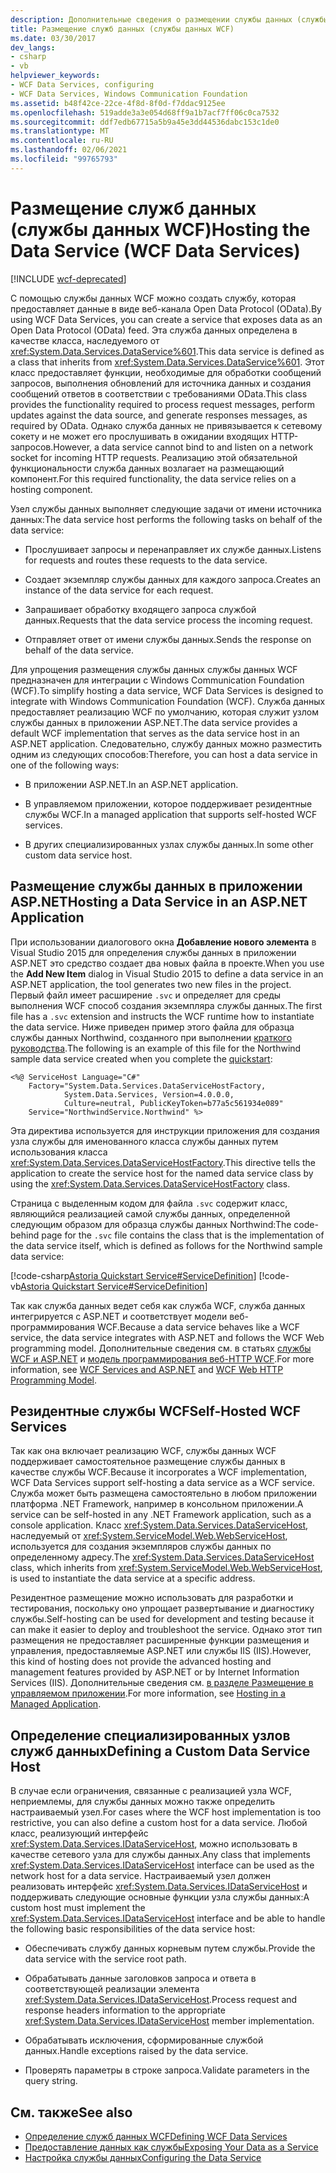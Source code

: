 ```yaml
---
description: Дополнительные сведения о размещении службы данных (службы данных WCF)
title: Размещение служб данных (службы данных WCF)
ms.date: 03/30/2017
dev_langs:
- csharp
- vb
helpviewer_keywords:
- WCF Data Services, configuring
- WCF Data Services, Windows Communication Foundation
ms.assetid: b48f42ce-22ce-4f8d-8f0d-f7ddac9125ee
ms.openlocfilehash: 519adde3a3e054d68ff9a1b7acf7ff06c0ca7532
ms.sourcegitcommit: ddf7edb67715a5b9a45e3dd44536dabc153c1de0
ms.translationtype: MT
ms.contentlocale: ru-RU
ms.lasthandoff: 02/06/2021
ms.locfileid: "99765793"
---
```

# <a name="hosting-the-data-service-wcf-data-services"></a><span data-ttu-id="3e0e7-103">Размещение служб данных (службы данных WCF)</span><span class="sxs-lookup"><span data-stu-id="3e0e7-103">Hosting the Data Service (WCF Data Services)</span></span>

[!INCLUDE [wcf-deprecated](~/includes/wcf-deprecated.md)]

<span data-ttu-id="3e0e7-104">С помощью службы данных WCF можно создать службу, которая предоставляет данные в виде веб-канала Open Data Protocol (OData).</span><span class="sxs-lookup"><span data-stu-id="3e0e7-104">By using WCF Data Services, you can create a service that exposes data as an Open Data Protocol (OData) feed.</span></span> <span data-ttu-id="3e0e7-105">Эта служба данных определена в качестве класса, наследуемого от <xref:System.Data.Services.DataService%601>.</span><span class="sxs-lookup"><span data-stu-id="3e0e7-105">This data service is defined as a class that inherits from <xref:System.Data.Services.DataService%601>.</span></span> <span data-ttu-id="3e0e7-106">Этот класс предоставляет функции, необходимые для обработки сообщений запросов, выполнения обновлений для источника данных и создания сообщений ответов в соответствии с требованиями OData.</span><span class="sxs-lookup"><span data-stu-id="3e0e7-106">This class provides the functionality required to process request messages, perform updates against the data source, and generate responses messages, as required by OData.</span></span> <span data-ttu-id="3e0e7-107">Однако служба данных не привязывается к сетевому сокету и не может его прослушивать в ожидании входящих HTTP-запросов.</span><span class="sxs-lookup"><span data-stu-id="3e0e7-107">However, a data service cannot bind to and listen on a network socket for incoming HTTP requests.</span></span> <span data-ttu-id="3e0e7-108">Реализацию этой обязательной функциональности служба данных возлагает на размещающий компонент.</span><span class="sxs-lookup"><span data-stu-id="3e0e7-108">For this required functionality, the data service relies on a hosting component.</span></span>

 <span data-ttu-id="3e0e7-109">Узел службы данных выполняет следующие задачи от имени источника данных:</span><span class="sxs-lookup"><span data-stu-id="3e0e7-109">The data service host performs the following tasks on behalf of the data service:</span></span>

- <span data-ttu-id="3e0e7-110">Прослушивает запросы и перенаправляет их службе данных.</span><span class="sxs-lookup"><span data-stu-id="3e0e7-110">Listens for requests and routes these requests to the data service.</span></span>

- <span data-ttu-id="3e0e7-111">Создает экземпляр службы данных для каждого запроса.</span><span class="sxs-lookup"><span data-stu-id="3e0e7-111">Creates an instance of the data service for each request.</span></span>

- <span data-ttu-id="3e0e7-112">Запрашивает обработку входящего запроса службой данных.</span><span class="sxs-lookup"><span data-stu-id="3e0e7-112">Requests that the data service process the incoming request.</span></span>

- <span data-ttu-id="3e0e7-113">Отправляет ответ от имени службы данных.</span><span class="sxs-lookup"><span data-stu-id="3e0e7-113">Sends the response on behalf of the data service.</span></span>

 <span data-ttu-id="3e0e7-114">Для упрощения размещения службы данных службы данных WCF предназначен для интеграции с Windows Communication Foundation (WCF).</span><span class="sxs-lookup"><span data-stu-id="3e0e7-114">To simplify hosting a data service, WCF Data Services is designed to integrate with Windows Communication Foundation (WCF).</span></span> <span data-ttu-id="3e0e7-115">Служба данных предоставляет реализацию WCF по умолчанию, которая служит узлом службы данных в приложении ASP.NET.</span><span class="sxs-lookup"><span data-stu-id="3e0e7-115">The data service provides a default WCF implementation that serves as the data service host in an ASP.NET application.</span></span> <span data-ttu-id="3e0e7-116">Следовательно, службу данных можно разместить одним из следующих способов:</span><span class="sxs-lookup"><span data-stu-id="3e0e7-116">Therefore, you can host a data service in one of the following ways:</span></span>

- <span data-ttu-id="3e0e7-117">В приложении ASP.NET.</span><span class="sxs-lookup"><span data-stu-id="3e0e7-117">In an ASP.NET application.</span></span>

- <span data-ttu-id="3e0e7-118">В управляемом приложении, которое поддерживает резидентные службы WCF.</span><span class="sxs-lookup"><span data-stu-id="3e0e7-118">In a managed application that supports self-hosted WCF services.</span></span>

- <span data-ttu-id="3e0e7-119">В других специализированных узлах службы данных.</span><span class="sxs-lookup"><span data-stu-id="3e0e7-119">In some other custom data service host.</span></span>

## <a name="hosting-a-data-service-in-an-aspnet-application"></a><span data-ttu-id="3e0e7-120">Размещение службы данных в приложении ASP.NET</span><span class="sxs-lookup"><span data-stu-id="3e0e7-120">Hosting a Data Service in an ASP.NET Application</span></span>

<span data-ttu-id="3e0e7-121">При использовании диалогового окна **Добавление нового элемента** в Visual Studio 2015 для определения службы данных в приложении ASP.NET это средство создает два новых файла в проекте.</span><span class="sxs-lookup"><span data-stu-id="3e0e7-121">When you use the **Add New Item** dialog in Visual Studio 2015 to define a data service in an ASP.NET application, the tool generates two new files in the project.</span></span> <span data-ttu-id="3e0e7-122">Первый файл имеет расширение `.svc` и определяет для среды выполнения WCF способ создания экземпляра службы данных.</span><span class="sxs-lookup"><span data-stu-id="3e0e7-122">The first file has a `.svc` extension and instructs the WCF runtime how to instantiate the data service.</span></span> <span data-ttu-id="3e0e7-123">Ниже приведен пример этого файла для образца службы данных Northwind, созданного при выполнении [краткого руководства](quickstart-wcf-data-services.md).</span><span class="sxs-lookup"><span data-stu-id="3e0e7-123">The following is an example of this file for the Northwind sample data service created when you complete the [quickstart](quickstart-wcf-data-services.md):</span></span>

```aspx-csharp
<%@ ServiceHost Language="C#"
    Factory="System.Data.Services.DataServiceHostFactory,
            System.Data.Services, Version=4.0.0.0,
            Culture=neutral, PublicKeyToken=b77a5c561934e089"
    Service="NorthwindService.Northwind" %>
```

 <span data-ttu-id="3e0e7-124">Эта директива используется для инструкции приложения для создания узла службы для именованного класса службы данных путем использования класса <xref:System.Data.Services.DataServiceHostFactory>.</span><span class="sxs-lookup"><span data-stu-id="3e0e7-124">This directive tells the application to create the service host for the named data service class by using the <xref:System.Data.Services.DataServiceHostFactory> class.</span></span>

 <span data-ttu-id="3e0e7-125">Страница с выделенным кодом для файла `.svc` содержит класс, являющийся реализацией самой службы данных, определенной следующим образом для образца службы данных Northwind:</span><span class="sxs-lookup"><span data-stu-id="3e0e7-125">The code-behind page for the `.svc` file contains the class that is the implementation of the data service itself, which is defined as follows for the Northwind sample data service:</span></span>

 [!code-csharp[Astoria Quickstart Service#ServiceDefinition](../../../../samples/snippets/csharp/VS_Snippets_Misc/astoria_quickstart_service/cs/northwind.svc.cs#servicedefinition)]
 [!code-vb[Astoria Quickstart Service#ServiceDefinition](../../../../samples/snippets/visualbasic/VS_Snippets_Misc/astoria_quickstart_service/vb/northwind.svc.vb#servicedefinition)]

 <span data-ttu-id="3e0e7-126">Так как служба данных ведет себя как служба WCF, служба данных интегрируется с ASP.NET и соответствует модели веб-программирования WCF.</span><span class="sxs-lookup"><span data-stu-id="3e0e7-126">Because a data service behaves like a WCF service, the data service integrates with ASP.NET and follows the WCF Web programming model.</span></span> <span data-ttu-id="3e0e7-127">Дополнительные сведения см. в статьях [службы WCF и ASP.NET](../../wcf/feature-details/wcf-services-and-aspnet.md) и [модель программирования веб-HTTP WCF](../../wcf/feature-details/wcf-web-http-programming-model.md).</span><span class="sxs-lookup"><span data-stu-id="3e0e7-127">For more information, see [WCF Services and ASP.NET](../../wcf/feature-details/wcf-services-and-aspnet.md) and [WCF Web HTTP Programming Model](../../wcf/feature-details/wcf-web-http-programming-model.md).</span></span>

## <a name="self-hosted-wcf-services"></a><span data-ttu-id="3e0e7-128">Резидентные службы WCF</span><span class="sxs-lookup"><span data-stu-id="3e0e7-128">Self-Hosted WCF Services</span></span>

 <span data-ttu-id="3e0e7-129">Так как она включает реализацию WCF, службы данных WCF поддерживает самостоятельное размещение службы данных в качестве службы WCF.</span><span class="sxs-lookup"><span data-stu-id="3e0e7-129">Because it incorporates a WCF implementation, WCF Data Services support self-hosting a data service as a WCF service.</span></span> <span data-ttu-id="3e0e7-130">Служба может быть размещена самостоятельно в любом приложении платформа .NET Framework, например в консольном приложении.</span><span class="sxs-lookup"><span data-stu-id="3e0e7-130">A service can be self-hosted in any .NET Framework application, such as a console application.</span></span> <span data-ttu-id="3e0e7-131">Класс <xref:System.Data.Services.DataServiceHost>, наследуемый от <xref:System.ServiceModel.Web.WebServiceHost>, используется для создания экземпляров службы данных по определенному адресу.</span><span class="sxs-lookup"><span data-stu-id="3e0e7-131">The <xref:System.Data.Services.DataServiceHost> class, which inherits from <xref:System.ServiceModel.Web.WebServiceHost>, is used to instantiate the data service at a specific address.</span></span>

 <span data-ttu-id="3e0e7-132">Резидентное размещение можно использовать для разработки и тестирования, поскольку оно упрощает развертывание и диагностику службы.</span><span class="sxs-lookup"><span data-stu-id="3e0e7-132">Self-hosting can be used for development and testing because it can make it easier to deploy and troubleshoot the service.</span></span> <span data-ttu-id="3e0e7-133">Однако этот тип размещения не предоставляет расширенные функции размещения и управления, предоставляемые ASP.NET или службы IIS (IIS).</span><span class="sxs-lookup"><span data-stu-id="3e0e7-133">However, this kind of hosting does not provide the advanced hosting and management features provided by ASP.NET or by Internet Information Services (IIS).</span></span> <span data-ttu-id="3e0e7-134">Дополнительные сведения см. [в разделе Размещение в управляемом приложении](../../wcf/feature-details/hosting-in-a-managed-application.md).</span><span class="sxs-lookup"><span data-stu-id="3e0e7-134">For more information, see [Hosting in a Managed Application](../../wcf/feature-details/hosting-in-a-managed-application.md).</span></span>

## <a name="defining-a-custom-data-service-host"></a><span data-ttu-id="3e0e7-135">Определение специализированных узлов служб данных</span><span class="sxs-lookup"><span data-stu-id="3e0e7-135">Defining a Custom Data Service Host</span></span>

 <span data-ttu-id="3e0e7-136">В случае если ограничения, связанные с реализацией узла WCF, неприемлемы, для службы данных можно также определить настраиваемый узел.</span><span class="sxs-lookup"><span data-stu-id="3e0e7-136">For cases where the WCF host implementation is too restrictive, you can also define a custom host for a data service.</span></span> <span data-ttu-id="3e0e7-137">Любой класс, реализующий интерфейс <xref:System.Data.Services.IDataServiceHost>, можно использовать в качестве сетевого узла для службы данных.</span><span class="sxs-lookup"><span data-stu-id="3e0e7-137">Any class that implements <xref:System.Data.Services.IDataServiceHost> interface can be used as the network host for a data service.</span></span> <span data-ttu-id="3e0e7-138">Настраиваемый узел должен реализовать интерфейс <xref:System.Data.Services.IDataServiceHost> и поддерживать следующие основные функции узла службы данных:</span><span class="sxs-lookup"><span data-stu-id="3e0e7-138">A custom host must implement the <xref:System.Data.Services.IDataServiceHost> interface and be able to handle the following basic responsibilities of the data service host:</span></span>

- <span data-ttu-id="3e0e7-139">Обеспечивать службу данных корневым путем службы.</span><span class="sxs-lookup"><span data-stu-id="3e0e7-139">Provide the data service with the service root path.</span></span>

- <span data-ttu-id="3e0e7-140">Обрабатывать данные заголовков запроса и ответа в соответствующей реализации элемента <xref:System.Data.Services.IDataServiceHost>.</span><span class="sxs-lookup"><span data-stu-id="3e0e7-140">Process request and response headers information to the appropriate <xref:System.Data.Services.IDataServiceHost> member implementation.</span></span>

- <span data-ttu-id="3e0e7-141">Обрабатывать исключения, сформированные службой данных.</span><span class="sxs-lookup"><span data-stu-id="3e0e7-141">Handle exceptions raised by the data service.</span></span>

- <span data-ttu-id="3e0e7-142">Проверять параметры в строке запроса.</span><span class="sxs-lookup"><span data-stu-id="3e0e7-142">Validate parameters in the query string.</span></span>

## <a name="see-also"></a><span data-ttu-id="3e0e7-143">См. также</span><span class="sxs-lookup"><span data-stu-id="3e0e7-143">See also</span></span>

- [<span data-ttu-id="3e0e7-144">Определение служб данных WCF</span><span class="sxs-lookup"><span data-stu-id="3e0e7-144">Defining WCF Data Services</span></span>](defining-wcf-data-services.md)
- [<span data-ttu-id="3e0e7-145">Предоставление данных как службы</span><span class="sxs-lookup"><span data-stu-id="3e0e7-145">Exposing Your Data as a Service</span></span>](exposing-your-data-as-a-service-wcf-data-services.md)
- [<span data-ttu-id="3e0e7-146">Настройка службы данных</span><span class="sxs-lookup"><span data-stu-id="3e0e7-146">Configuring the Data Service</span></span>](configuring-the-data-service-wcf-data-services.md)
